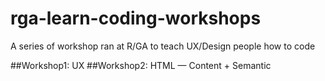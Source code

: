 rga-learn-coding-workshops
==========================

A series of workshop ran at R/GA to teach UX/Design people how to code

##Workshop1: UX
##Workshop2: HTML — Content + Semantic
